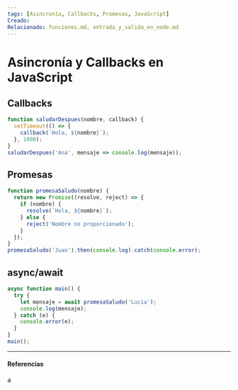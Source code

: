 ```yaml
---
tags: [Asincronía, Callbacks, Promesas, JavaScript]
Creado: 
Relacionado: funciones.md, entrada_y_salida_en_node.md
---
```


# Asincronía y Callbacks en JavaScript

## Callbacks
```js
function saludarDespues(nombre, callback) {
  setTimeout(() => {
    callback(`Hola, ${nombre}`);
  }, 1000);
}
saludarDespues('Ana', mensaje => console.log(mensaje));
```

## Promesas
```js
function promesaSaludo(nombre) {
  return new Promise((resolve, reject) => {
    if (nombre) {
      resolve(`Hola, ${nombre}`);
    } else {
      reject('Nombre no proporcionado');
    }
  });
}
promesaSaludo('Juan').then(console.log).catch(console.error);
```

## async/await
```js
async function main() {
  try {
    let mensaje = await promesaSaludo('Lucía');
    console.log(mensaje);
  } catch (e) {
    console.error(e);
  }
}
main();
```

---
#### Referencias
a 